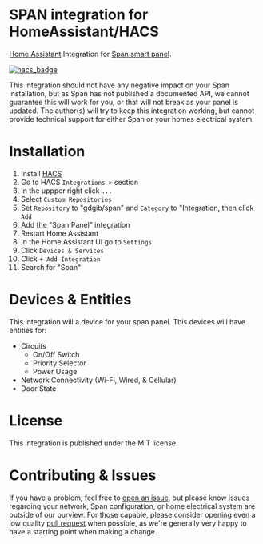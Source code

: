 # SPAN integration for HomeAssistant/HACS

[Home Assistant](https://www.home-assistant.io/) Integration for [Span smart panel](https://www.span.io/panel).

[![hacs_badge](https://img.shields.io/badge/HACS-Custom-orange.svg)](https://github.com/custom-components/hacs)

This integration should not have any negative impact on your Span installation, but as Span has not published a documented API, we cannot guarantee this will work for you, or that will not break as your panel is updated.
The author(s) will try to keep this integration working, but cannot provide technical support for either Span or your homes electrical system.

# Installation

1. Install [HACS](https://hacs.xyz/)
2. Go to HACS `Integrations >` section
3. In the uppper right click `...`
4. Select `Custom Repositories`
5. Set `Repository` to "gdgib/span" and `Category` to "Integration, then click `Add`
6. Add the "Span Panel" integration
7. Restart Home Assistant
7. In the Home Assistant UI go to `Settings`
8. Click `Devices & Services`
10. Click `+ Add Integration`
11. Search for "Span"

# Devices & Entities

This integration will a device for your span panel.
This devices will have entities for:

* Circuits
  * On/Off Switch
  * Priority Selector
  * Power Usage
* Network Connectivity (Wi-Fi, Wired, & Cellular)
* Door State

# License

This integration is published under the MIT license.

# Contributing & Issues

If you have a problem, feel free to [open an issue](https://github.com/gdgib/span/issues), but please know issues regarding your network, Span configuration, or home electrical system are outside of our purview.
For those capable, please consider opening even a low quality [pull request](https://github.com/gdgib/span/pulls) when possible, as we're generally very happy to have a starting point when making a change.
